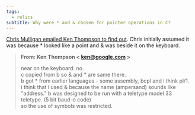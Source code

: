 ```yaml
---
tags:
  - relics
subtitle: Why were * and & chosen for pointer operations in C?
---
```

[Chris Mulligan emailed Ken Thompson to find out](https://softwareengineering.stackexchange.com/a/273268).  Chris initially assumed it was because \* looked like a point and & was beside it on the keyboard.

> **From: Ken Thompson < ken@google.com >**
> 
> near on the keyboard: no.  
> c copied from b so & and * are same there.  
> b got * from earlier languages - some assembly, bcpl and i think pl/1.  
> i think that i used & because the name (ampersand)  sounds like "address." b was designed to be run with  a teletype model 33 teletype. (5 bit baud-o code)  
> so the use of symbols was restricted.
